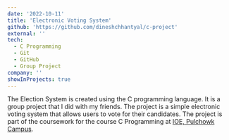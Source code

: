 ```yaml
---
date: '2022-10-11'
title: 'Electronic Voting System'
github: 'https://github.com/dineshchhantyal/c-project'
external: ''
tech:
  - C Programming
  - Git
  - GitHub
  - Group Project
company: ''
showInProjects: true
---
```


The Election System is created using the C programming language. It is a group project that I did with my friends. The project is a simple electronic voting system that allows users to vote for their candidates. The project is part of the coursework for the course C Programming at [IOE, Pulchowk Campus](http://pcampus.edu.np/).

